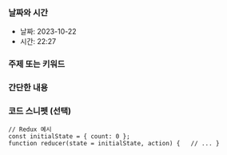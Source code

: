 ### 날짜와 시간

- 날짜: 2023-10-22
- 시간: 22:27

### 주제 또는 키워드


### 간단한 내용


### 코드 스니펫 (선택)

```
// Redux 예시 
const initialState = { count: 0 };
function reducer(state = initialState, action) {   // ... }
```
